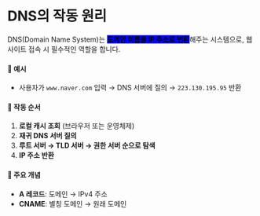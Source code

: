 # DNS의 작동 원리

DNS(Domain Name System)는 <mark style="background-color:blue;">**도메인 이름을 IP 주소로 변환**</mark>해주는 시스템으로, 웹사이트 접속 시 필수적인 역할을 합니다.

#### 🔹 예시

* 사용자가 `www.naver.com` 입력 → DNS 서버에 질의 → `223.130.195.95` 반환

#### 🔹 작동 순서

1. **로컬 캐시 조회** (브라우저 또는 운영체제)
2. **재귀 DNS 서버 질의**
3. **루트 서버 → TLD 서버 → 권한 서버 순으로 탐색**
4. **IP 주소 반환**

#### 🔹 주요 개념

* **A 레코드**: 도메인 → IPv4 주소
* **CNAME**: 별칭 도메인 → 원래 도메인
